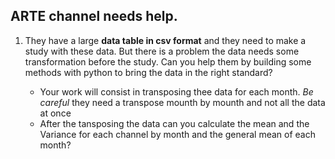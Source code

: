 ## ARTE channel needs help.
1. They have a large **data table in csv format** and they need to make a study with these data. But there is a problem the data needs some transformation before the study. Can you help them by building some methods with python to bring the data in the right standard?

    * Your work will consist in transposing thee data for each month. *Be careful* they need a transpose mounth by mounth and not all the data at once
    * After the tansposing the data can you calculate the mean and the Variance for each channel by month and the general mean of each month?
    
